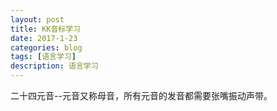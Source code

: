 ```yaml
---
layout: post
title: KK音标学习
date: 2017-1-23
categories: blog
tags: [语言学习]
description: 语言学习
---
```


二十四元音--元音又称母音，所有元音的发音都需要张嘴振动声带。         
